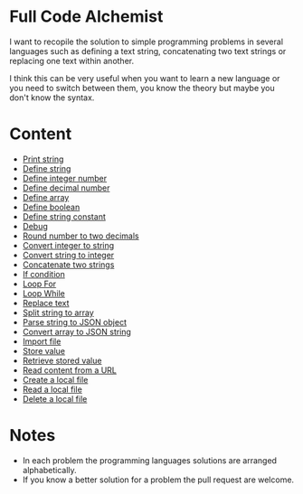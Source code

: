 # Full Code Alchemist

I want to recopile the solution to simple programming problems in several languages such as defining a text string, concatenating two text strings or replacing one text within another.

I think this can be very useful when you want to learn a new language or you need to switch between them, you know the theory but maybe you don't know the syntax.

# Content

- [Print string](https://github.com/vivirenremoto/equivalent_code/blob/master/content/print_string.md)
- [Define string](https://github.com/vivirenremoto/equivalent_code/blob/master/content/define_string.md)
- [Define integer number](https://github.com/vivirenremoto/equivalent_code/blob/master/content/define_integer_number.md)
- [Define decimal number](https://github.com/vivirenremoto/equivalent_code/blob/master/content/define_decimal_number.md)
- [Define array](https://github.com/vivirenremoto/equivalent_code/blob/master/content/define_array.md)
- [Define boolean](https://github.com/vivirenremoto/equivalent_code/blob/master/content/define_boolean.md)
- [Define string constant](https://github.com/vivirenremoto/equivalent_code/blob/master/content/define_string_constant.md)
- [Debug](https://github.com/vivirenremoto/equivalent_code/blob/master/content/debug.md)
- [Round number to two decimals](https://github.com/vivirenremoto/equivalent_code/blob/master/content/round_number_two_decimals.md)
- [Convert integer to string](https://github.com/vivirenremoto/equivalent_code/blob/master/content/convert_integer_to_string.md)
- [Convert string to integer](https://github.com/vivirenremoto/equivalent_code/blob/master/content/convert_string_to_integer.md)
- [Concatenate two strings](https://github.com/vivirenremoto/equivalent_code/blob/master/content/concatenate_two_strings.md)
- [If condition](https://github.com/vivirenremoto/equivalent_code/blob/master/content/if_condition.md)
- [Loop For](https://github.com/vivirenremoto/equivalent_code/blob/master/content/loop_for.md)
- [Loop While](https://github.com/vivirenremoto/equivalent_code/blob/master/content/loop_while.md)
- [Replace text](https://github.com/vivirenremoto/equivalent_code/blob/master/content/replace_text.md)
- [Split string to array](https://github.com/vivirenremoto/equivalent_code/blob/master/content/split_string_to_array.md)
- [Parse string to JSON object](https://github.com/vivirenremoto/equivalent_code/blob/master/content/parse_json.md)
- [Convert array to JSON string](https://github.com/vivirenremoto/equivalent_code/blob/master/content/convert_array_to_json_string.md)
- [Import file](https://github.com/vivirenremoto/equivalent_code/blob/master/content/import_file.md)
- [Store value](https://github.com/vivirenremoto/equivalent_code/blob/master/content/store_value.md)
- [Retrieve stored value](https://github.com/vivirenremoto/equivalent_code/blob/master/content/retrieve_stored_value.md)
- [Read content from a URL](https://github.com/vivirenremoto/equivalent_code/blob/master/content/read_content_from_url.md)
- [Create a local file](https://github.com/vivirenremoto/equivalent_code/blob/master/content/create_local_file.md)
- [Read a local file](https://github.com/vivirenremoto/equivalent_code/blob/master/content/read_local_file.md)
- [Delete a local file](https://github.com/vivirenremoto/equivalent_code/blob/master/content/delete_local_file.md)

# Notes

- In each problem the programming languages solutions are arranged alphabetically.
- If you know a better solution for a problem the pull request are welcome.
